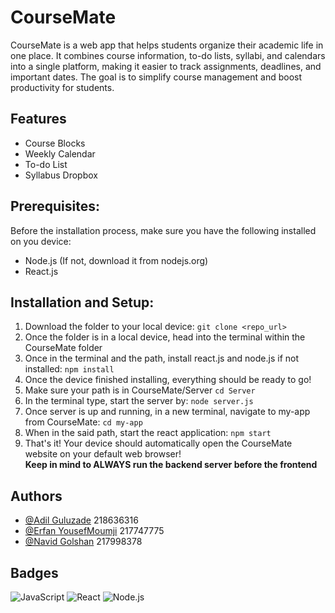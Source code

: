 # CourseMate
CourseMate is a web app that helps students organize their academic life in one place. It combines course information, to-do lists, syllabi, and calendars into a single platform, making it easier to track assignments, deadlines, and important dates. The goal is to simplify course management and boost productivity for students.

## Features
- Course Blocks
- Weekly Calendar
- To-do List
- Syllabus Dropbox

## Prerequisites:
Before the installation process, make sure you have the following installed on you device:
- Node.js (If not, download it from nodejs.org)
- React.js

## Installation and Setup:
1. Download the folder to your local device:
  ``` git clone <repo_url> ```
2. Once the folder is in a local device, head into the terminal within the CourseMate folder
3. Once in the terminal and the path, install react.js and node.js if not installed:
   ``` npm install ```
4. Once the device finished installing, everything should be ready to go!
5. Make sure your path is in CourseMate/Server
   ``` cd Server ```
6. In the terminal type, start the server by:
    ``` node server.js ```
7. Once server is up and running, in a new terminal, navigate to my-app from CourseMate:
    ``` cd my-app ```
8. When in the said path, start the react application:
    ``` npm start ```
9. That's it! Your device should automatically open the CourseMate website on your default web browser! <br>
**Keep in mind to ALWAYS run the backend server before the frontend**

## Authors
- [@Adil Guluzade](https://www.github.com/adilgulu) 218636316
- [@Erfan YousefMoumji](https://www.github.com/ErfanYM) 217747775
- [@Navid Golshan](https://www.github.com/itsnavid06) 217998378

## Badges
![JavaScript](https://img.shields.io/badge/language-JavaScript-yellow)
![React](https://img.shields.io/badge/framework-React-blue)
![Node.js](https://img.shields.io/badge/runtime-Node.js-green)


